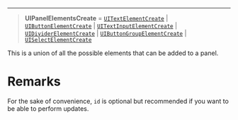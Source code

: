 ***

> **UIPanelElementsCreate** = [`UITextElementCreate`](UITextElementCreate.md) | [`UIButtonElementCreate`](UIButtonElementCreate.md) | [`UITextInputElementCreate`](UITextInputElementCreate.md) | [`UIDividerElementCreate`](UIDividerElementCreate.md) | [`UIButtonGroupElementCreate`](UIButtonGroupElementCreate.md) | [`UISelectElementCreate`](UISelectElementCreate.md)

This is a union of all the possible elements that can be added to a panel.

# Remarks

For the sake of convenience, `id` is optional but recommended if you want to be able to
perform updates.
